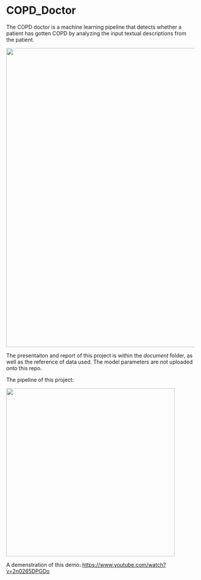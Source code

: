 # COPD_Doctor

The COPD doctor is a machine learning pipeline that detects whether a patient has gotten COPD by analyzing the input textual descriptions from the patient.

<img src="https://user-images.githubusercontent.com/56448228/174934217-bceac32e-7498-4ca1-a8cd-5ee7873688a6.jpg"  width=800>

The presentaiton and report of this project is within the _document_ folder, as well as the reference of data used. The model parameters are not uploaded onto this repo.

The pipeline of this project:

<img src="https://user-images.githubusercontent.com/56448228/174934916-faf9d88f-0625-4e34-b065-48621b01c043.png"  width=450>

A demenstration of this demo: https://www.youtube.com/watch?v=2n0265DPGDo

